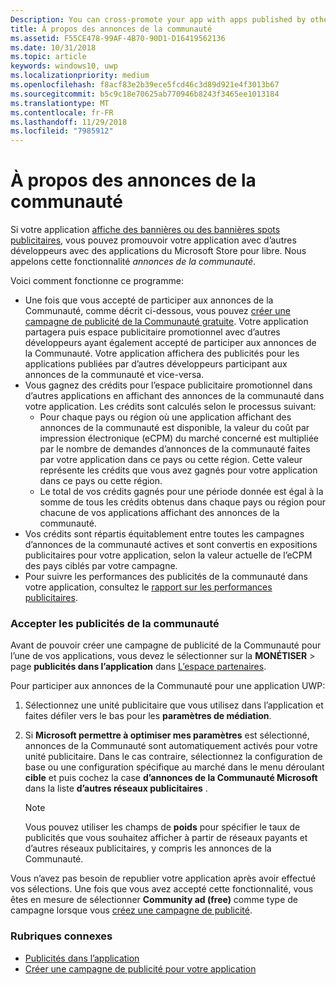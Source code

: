 ```yaml
---
Description: You can cross-promote your app with apps published by other developers. We call this feature community ads.
title: À propos des annonces de la communauté
ms.assetid: F55CE478-99AF-4B70-90D1-D16419562136
ms.date: 10/31/2018
ms.topic: article
keywords: windows10, uwp
ms.localizationpriority: medium
ms.openlocfilehash: f8acf83e2b39ece5fcd46c3d89d921e4f3013b67
ms.sourcegitcommit: b5c9c18e70625ab770946b8243f3465ee1013184
ms.translationtype: MT
ms.contentlocale: fr-FR
ms.lasthandoff: 11/29/2018
ms.locfileid: "7985912"
---
```

# <a name="about-community-ads"></a>À propos des annonces de la communauté

Si votre application [affiche des bannières ou des bannières spots publicitaires](../monetize/display-ads-in-your-app.md), vous pouvez promouvoir votre application avec d’autres développeurs avec des applications du Microsoft Store pour libre. Nous appelons cette fonctionnalité *annonces de la communauté*.  

Voici comment fonctionne ce programme:

* Une fois que vous accepté de participer aux annonces de la Communauté, comme décrit ci-dessous, vous pouvez [créer une campagne de publicité de la Communauté gratuite](create-an-ad-campaign-for-your-app.md). Votre application partagera puis espace publicitaire promotionnel avec d’autres développeurs ayant également accepté de participer aux annonces de la Communauté. Votre application affichera des publicités pour les applications publiées par d’autres développeurs participant aux annonces de la communauté et vice-versa.
* Vous gagnez des crédits pour l’espace publicitaire promotionnel dans d’autres applications en affichant des annonces de la communauté dans votre application. Les crédits sont calculés selon le processus suivant:
  * Pour chaque pays ou région où une application affichant des annonces de la communauté est disponible, la valeur du coût par impression électronique (eCPM) du marché concerné est multipliée par le nombre de demandes d’annonces de la communauté faites par votre application dans ce pays ou cette région. Cette valeur représente les crédits que vous avez gagnés pour votre application dans ce pays ou cette région.
  * Le total de vos crédits gagnés pour une période donnée est égal à la somme de tous les crédits obtenus dans chaque pays ou région pour chacune de vos applications affichant des annonces de la communauté.
* Vos crédits sont répartis équitablement entre toutes les campagnes d’annonces de la communauté actives et sont convertis en expositions publicitaires pour votre application, selon la valeur actuelle de l’eCPM des pays ciblés par votre campagne.
* Pour suivre les performances des publicités de la communauté dans votre application, consultez le [rapport sur les performances publicitaires](advertising-performance-report.md).

### <a name="opt-in-to-community-ads"></a>Accepter les publicités de la communauté

Avant de pouvoir créer une campagne de publicité de la Communauté pour l’une de vos applications, vous devez le sélectionner sur la **MONÉTISER** &gt; page **publicités dans l’application** dans [L’espace partenaires](https://partner.microsoft.com/dashboard).

Pour participer aux annonces de la Communauté pour une application UWP:

1. Sélectionnez une unité publicitaire que vous utilisez dans l’application et faites défiler vers le bas pour les **paramètres de médiation**.
2. Si **Microsoft permettre à optimiser mes paramètres** est sélectionné, annonces de la Communauté sont automatiquement activés pour votre unité publicitaire. Dans le cas contraire, sélectionnez la configuration de base ou une configuration spécifique au marché dans le menu déroulant **cible** et puis cochez la case **d’annonces de la Communauté Microsoft** dans la liste **d’autres réseaux publicitaires** .

    > [!NOTE]
    > Vous pouvez utiliser les champs de **poids** pour spécifier le taux de publicités que vous souhaitez afficher à partir de réseaux payants et d’autres réseaux publicitaires, y compris les annonces de la Communauté.

Vous n’avez pas besoin de republier votre application après avoir effectué vos sélections. Une fois que vous avez accepté cette fonctionnalité, vous êtes en mesure de sélectionner **Community ad (free)** comme type de campagne lorsque vous [créez une campagne de publicité](create-an-ad-campaign-for-your-app.md).

### <a name="related-topics"></a>Rubriques connexes

* [Publicités dans l’application](in-app-ads.md)
* [Créer une campagne de publicité pour votre application](create-an-ad-campaign-for-your-app.md)
